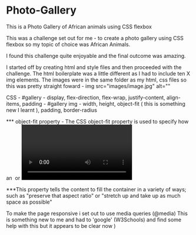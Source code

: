 # Photo-Gallery
This is a Photo Gallery of African animals using CSS flexbox

This was a challenge set out for me - to create a photo gallery using CSS flexbox so my topic of choice was African Animals.

I found this challenge quite enjoyable and the final outcome was amazing.

I started off by creating html and style files and then proceeded with the challenge. 
The html boilerplate was a little different as I had to include ten X img elements. The images were in the same folder as my html, css files so this was pretty straight foward - img src="images/image.jpg" alt=""

CSS - #gallery - display, flex-direction, flex-wrap, justify-content, align-items, padding - #gallery img - width, height, object-fit ( this is something new I learnt ), padding, border-radius

*** object-fit property - The CSS object-fit property is used to specify how an <img> or <video> should be resized to fit its container.

***This property tells the content to fill the container in a variety of ways; such as "preserve that aspect ratio" or "stretch up and take up as 
   much space as possible"

To make the page responsive i set out to use media queries (@media) This is something new to me and had to 'google' (W3Schools) and find some help with this but it appears to be clear now )
